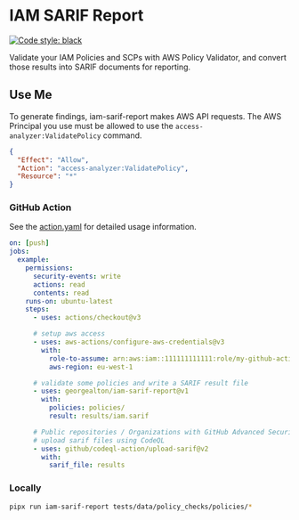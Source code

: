 # IAM SARIF Report

[![Code style: black](https://img.shields.io/badge/code%20style-black-000000.svg)](https://github.com/psf/black)

Validate your IAM Policies and SCPs with AWS Policy Validator, and convert those results into SARIF documents for reporting.

## Use Me

To generate findings, iam-sarif-report makes AWS API requests. The AWS Principal you use must be allowed to use the `access-analyzer:ValidatePolicy` command.

```json
{
  "Effect": "Allow",
  "Action": "access-analyzer:ValidatePolicy",
  "Resource": "*"
}
```

### GitHub Action

See the [action.yaml](action.yaml) for detailed usage information.

```yaml
on: [push]
jobs:
  example:
    permissions:
      security-events: write
      actions: read
      contents: read
    runs-on: ubuntu-latest
    steps:
      - uses: actions/checkout@v3

      # setup aws access
      - uses: aws-actions/configure-aws-credentials@v3
        with:
          role-to-assume: arn:aws:iam::111111111111:role/my-github-actions-role-test
          aws-region: eu-west-1

      # validate some policies and write a SARIF result file
      - uses: georgealton/iam-sarif-report@v1
        with:
          policies: policies/
          result: results/iam.sarif

      # Public repositories / Organizations with GitHub Advanced Security
      # upload sarif files using CodeQL
      - uses: github/codeql-action/upload-sarif@v2
        with:
          sarif_file: results
```

### Locally

```sh
pipx run iam-sarif-report tests/data/policy_checks/policies/*
```
